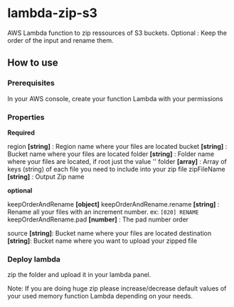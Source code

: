 
# lambda-zip-s3

AWS Lambda function to zip ressources of S3 buckets.
Optional : Keep the order of the input and rename them.

## How to use

### Prerequisites

In your AWS console, create your function Lambda with your permissions

### Properties

**Required**

region **[string]** : Region name where your files are located
bucket **[string]** : Bucket name where your files are located
folder **[string]** : Folder name where your files are located, if root just the value ''
folder **[array]** : Array of keys (string) of each file you need to include into your zip file
zipFileName **[string]** : Output Zip name

**optional**

keepOrderAndRename **[object]**
keepOrderAndRename.rename **[string]** : Rename all your files with an increment number. ex: `[020] RENAME`
keepOrderAndRename.pad **[number]** : The pad number order

source **[string]**: Bucket name where your files are located
destination **[string]**: Bucket name where you want to upload your zipped file

### Deploy lambda
zip the folder and upload it in your lambda panel.

Note:
If you are doing huge zip please increase/decrease default values of your used memory function Lambda depending on your needs.
